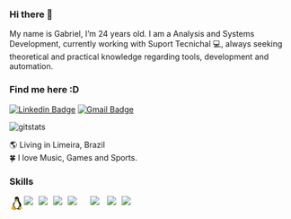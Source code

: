 ### Hi there 👋

My name is Gabriel, I’m 24 years old. I am a Analysis and Systems Development, currently working with Suport Tecnichal :computer:, always seeking theoretical and practical knowledge regarding tools, development and automation.

### Find me here :D
[![Linkedin Badge](https://img.shields.io/badge/-GabrielCardoso-blue?style=flat-square&logo=Linkedin&logoColor=white&link=https://www.linkedin.com/in/pirodriguees)](https://www.linkedin.com/in/gabriel-cardosoo/)
[![Gmail Badge](https://img.shields.io/badge/-sgabrielcardosoc@gmail.com-c14438?style=flat-square&logo=Gmail&logoColor=white&link=mailto:sgabrielcardosoc@gmail.com)](mailto:sgabrielcardosoc@gmail.com)

![gitstats](https://github-readme-stats-one-eta.vercel.app/api?username=gabrielcardosocs&show_icons=true&hide_border=true)

      
:earth_americas: Living in Limeira, Brazil      
:four_leaf_clover: I love Music, Games and Sports.

### Skills ###
<img align="left" width="26px" src="https://raw.githubusercontent.com/github/explore/80688e429a7d4ef2fca1e82350fe8e3517d3494d/topics/linux/linux.png" />
<img align="left" width="26px" src="https://img.icons8.com/color/50/000000/javascript.png" />
<img align="left" width="26px" src="https://img.icons8.com/color/48/000000/angularjs.png" />
<img align="left" width="26px" src="https://img.icons8.com/color/48/000000/flutter.png" />
<img align="left" width="40px" src="https://upload.wikimedia.org/wikipedia/commons/a/a7/React-icon.svg" />
<img align="left" width="30px" src="https://img.icons8.com/color/48/000000/css3.png" />
<img align="left" width="26px" src="https://mpng.subpng.com/20180413/oyw/kisspng-ansible-g2-technology-group-red-hat-organization-c-magic-circle-5ad07018670321.713204611523609624422.jpg" />      
<img align="left" width="26px" src="https://icon-library.com/images/java-icon-images/java-icon-images-0.jpg" />
